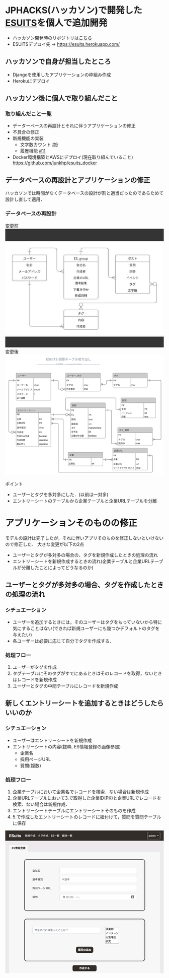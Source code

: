 # JPHACKS(ハッカソン)で開発した[ESUITS](https://github.com/jphacks/D_2014)を個人で追加開発
- ハッカソン開発時のリポジトリは[こちら](https://github.com/jphacks/D_2014)
- ESUITSデプロイ先 → https://esuits.herokuapp.com/
## ハッカソンで自身が担当したところ
- Djangoを使用したアプリケーションの枠組み作成
- Herokuにデプロイ

## ハッカソン後に個人で取り組んだこと
### 取り組んだこと一覧
- データーベースの再設計とそれに伴うアプリケーションの修正
- 不具合の修正
- 新規機能の実装
    - 文字数カウント [#9](https://github.com/junkhp/esuiets_junki/issues/9)
    - 履歴機能 [#11](https://github.com/junkhp/esuiets_junki/issues/11)
- Docker環境構築とAWSにデプロイ(現在取り組んでいること)
https://github.com/junkhp/esuits_docker
## データベースの再設計とアプリケーションの修正
ハッカソンでは時間がなくデータベースの設計が割と適当だったのであらためて設計し直して適用．

### データベースの再設計
変更前
![](./images/before.jpg)
変更後
 ![データベースER図](./images/esuits_db_history_er.png "ESUITSのデータベースのER図")

ポイント
- ユーザーとタグを多対多にした．(以前は一対多)
- エントリーシートのテーブルから企業テーブルと企業URLテーブルを分離

# アプリケーションそのものの修正
モデルの設計は完了したが，それに伴いアプリそのものを修正しないといけないので修正した．
大きな変更が以下の2点
- ユーザーとタグが多対多の場合の、タグを新規作成したときの処理の流れ
- エントリーシートを新規作成するときの流れ(企業テーブルと企業URLテーブルが分離したことによってどうなるのか)
## ユーザーとタグが多対多の場合、タグを作成したときの処理の流れ
### シチュエーション
- ユーザーを追加するときには，そのユーザーはタグをもっていないから特に気にすることはない(できれば新規ユーザーにも幾つかデフォルトのタグを与えたい)
- 各ユーザーは必要に応じて自分でタグを作成する．

### 処理フロー
1. ユーザーがタグを作成
1. タグテーブルにそのタグがすでにあるときはそのレコードを取得，ないときはレコードを新規作成
1. ユーザーとタグの中間テーブルにレコードを新規作成

## 新しくエントリーシートを追加するときはどうしたらいいのか
### シチュエーション
- ユーザーはエントリーシートを新規作成
- エントリーシートの内容(抜粋, ES情報登録の画像参照)
    * 企業名
    * 採用ページURL
    * 質問(複数)

### 処理フロー
1. 企業テーブルにおいて企業名でレコードを検索．ない場合は新規作成
1. 企業URLテーブルにおいて3.で取得した企業ID(PK)と企業URLでレコードを検索．ない場合は新規作成．
1. エントリーシートテーブルにエントリーシートそのものを作成
1. 5.で作成したエントリーシートのレコードに紐付けて，質問を質問テーブルに保存

 ![エントリーシート新規作成](es_registry.png "エントリーシート登録画面")